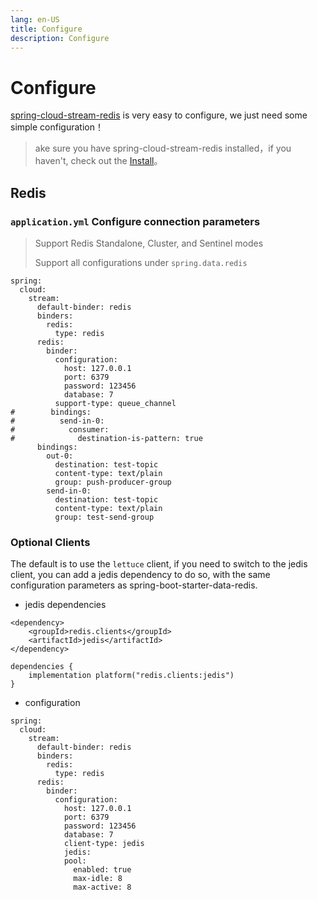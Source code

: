 ```yaml
---
lang: en-US
title: Configure
description: Configure
---
```


# Configure

[spring-cloud-stream-redis](https://github.com/guoshiqiufeng/spring-cloud-stream-redis) is very easy to configure, we
just need some simple configuration！

> ake sure you have spring-cloud-stream-redis installed，if you haven't, check out the [Install](install.md)。

## Redis

### `application.yml` Configure connection parameters

> Support Redis Standalone, Cluster, and Sentinel modes
>
> Support all configurations under `spring.data.redis`

```yaml:no-line-numbers
spring:
  cloud:
    stream:
      default-binder: redis
      binders:
        redis:
          type: redis
      redis:
        binder:
          configuration:
            host: 127.0.0.1
            port: 6379
            password: 123456
            database: 7
          support-type: queue_channel
#        bindings:
#          send-in-0:
#            consumer:
#              destination-is-pattern: true
      bindings:
        out-0:
          destination: test-topic
          content-type: text/plain
          group: push-producer-group
        send-in-0:
          destination: test-topic
          content-type: text/plain
          group: test-send-group
```

### Optional Clients

The default is to use the `lettuce` client, if you need to switch to the jedis client, you can add a jedis dependency to
do so, with the same configuration parameters as spring-boot-starter-data-redis.

- jedis dependencies
  <CodeGroup>
  <CodeGroupItem title="Maven" active>

```xml:no-line-numbers:no-v-pre
<dependency>
    <groupId>redis.clients</groupId>
    <artifactId>jedis</artifactId>
</dependency>
```

  </CodeGroupItem>

  <CodeGroupItem title="Gradle">

```groovy:no-line-numbers:no-v-pre
dependencies {
    implementation platform("redis.clients:jedis")
}
```

  </CodeGroupItem>
</CodeGroup>

- configuration
```yaml:no-line-numbers
spring:
  cloud:
    stream:
      default-binder: redis
      binders:
        redis:
          type: redis
      redis:
        binder:
          configuration:
            host: 127.0.0.1
            port: 6379
            password: 123456
            database: 7
            client-type: jedis
            jedis:
            pool:
              enabled: true
              max-idle: 8
              max-active: 8

```

